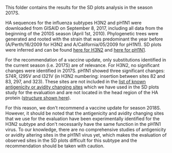 This folder contains the results for the SD plots analysis in the season 2017S.

HA sequences for the influenza subtypes H3N2 and pH1N1 were downloaded from GISAID on September 8, 2017, including all data from the beginning of the 2010S season (April 1st, 2010).
Phylogenetic trees were generated and rooted with the strain that was predominant the year before (A/Perth/16/2009 for H3N2 and A/California/05/2009 for pH1N1). SD plots were inferred and can be found [here for H3N2](https://github.com/hzi-bifo/SDplots_VaccineUpdates/blob/master/Recommendation%20in%202017S%20for%202018S/H3N2_2017S.significant_positions.png) and [here for pH1N1](https://github.com/hzi-bifo/SDplots_VaccineUpdates/blob/master/Recommendation%20in%202017S%20for%202018S/pH1N1_2017S.significant_positions.png).

For the recommendation of a vaccine update, only substitutions identified in the current season (i.e. 2017S) are of relevance. For H3N2, no significant changes were identified in 2017S. pH1N1 showed three significant changes: S74R, I295V and I321V (in H3N2 numbering: insertion between sites 82 and 83, 297, and 323). These sites are not included in the [list of known antigenicity or avidity changing sites](https://github.com/hzi-bifo/SDplots_VaccineUpdates/blob/master/Antigenicity%20or%20avidity%20changing%20sites.xlsx) which we have used in the SD plots study for the evaluation and are not located in the head region of the HA protein ([structure shown here](https://github.com/hzi-bifo/SDplots_VaccineUpdates/blob/master/Recommendation%20in%202017S%20for%202018S/pH1N1_2017S_structure.png)).

For this reason, we don't recommend a vaccine update for season 2018S. However, it should be noted that the antigenicity and avidity changing sites that we use for the evaluation have been experimentally identified for the H3N2 subtype and don't necessarily have the same function in the pH1N1 virus. To our knowledge, there are no comprehensive studies of antigenicity or avidity altering sites in the pH1N1 virus yet, which makes the evaluation of observed sites in the SD plots difficult for this subtype and the recommendation should be taken with caution.
